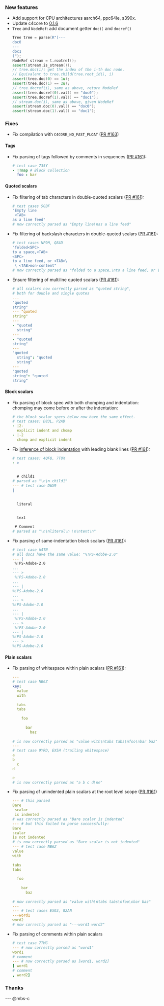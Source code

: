 
### New features
- Add support for CPU architectures aarch64, ppc64le, s390x.
- Update c4core to [0.1.6](https://github.com/biojppm/c4core/releases/tag/v0.1.6)
- `Tree` and `NodeRef`: add document getter `doc()` and `docref()`
  ```c++
  Tree tree = parse(R"(---
  doc0
  ---
  doc1
  )");
  NodeRef stream = t.rootref();
  assert(stream.is_stream());
  // tree.doc(i): get the index of the i-th doc node.
  // Equivalent to tree.child(tree.root_id(), i)
  assert(tree.doc(0) == 1u);
  assert(tree.doc(1) == 2u);
  // tree.docref(i), same as above, return NodeRef
  assert(tree.docref(0).val() == "doc0");
  assert(tree.docref(1).val() == "doc1");
  // stream.doc(i), same as above, given NodeRef
  assert(stream.doc(0).val() == "doc0");
  assert(stream.doc(1).val() == "doc1");
  ```

### Fixes

- Fix compilation with `C4CORE_NO_FAST_FLOAT` ([PR #163](https://github.com/biojppm/rapidyaml/pulls/163))

#### Tags

- Fix parsing of tags followed by comments in sequences ([PR #161](https://github.com/biojppm/rapidyaml/pull/161)):
  ```yaml
  # test case 735Y
  - !!map # Block collection
    foo : bar
  ```

#### Quoted scalars
- Fix filtering of tab characters in double-quoted scalars ([PR #161](https://github.com/biojppm/rapidyaml/pull/161)):
  ```yaml
  # test cases 5GBF
  "Empty line
   <TAB>
  as a line feed"
  # now correctly parsed as "Empty line\nas a line feed"
  ```
- Fix filtering of backslash characters in double-quoted scalars ([PR #161](https://github.com/biojppm/rapidyaml/pull/161)):
  ```yaml
  # test cases NP9H, Q8AD
  "folded<SPC>
  to a space,<TAB>
  <SPC>
  to a line feed, or <TAB>\
   \ <TAB>non-content"
  # now correctly parsed as "folded to a space,\nto a line feed, or \t \tnon-content"
  ```
- Ensure filtering of multiline quoted scalars ([PR #161](https://github.com/biojppm/rapidyaml/pull/161)):
  ```yaml
  # all scalars now correctly parsed as "quoted string",
  # both for double and single quotes
  ---
  "quoted
  string"
  --- "quoted
  string"
  ---
  - "quoted
    string"
  ---
  - "quoted
  string"
  ---
  "quoted
    string": "quoted
    string"
  ---
  "quoted
  string": "quoted
  string"
  ```


#### Block scalars
- Fix parsing of block spec with both chomping and indentation: chomping may come before or after the indentation:
  ```yaml
  # the block scalar specs below now have the same effect.
  # test cases: D83L, P2AD
  - |2-
    explicit indent and chomp
  - |-2
    chomp and explicit indent
  ```
- Fix [inference of block indentation](https://yaml.org/spec/1.2.2/#8111-block-indentation-indicator) with leading blank lines ([PR #161](https://github.com/biojppm/rapidyaml/pull/161)):
  ```yaml
  # test cases: 4QFQ, 7T8X
  - >
   
    
    # child1
  # parsed as "\n\n child1"
  --- # test case DWX9
  |
   
    
    literal
     
    
    text
  
   # Comment
  # parsed as "\n\nliteral\n \n\ntext\n"
  ```
- Fix parsing of same-indentation block scalars ([PR #161](https://github.com/biojppm/rapidyaml/pull/161)):
  ```yaml
  # test case W4TN
  # all docs have the same value: "%!PS-Adobe-2.0"
  --- |
   %!PS-Adobe-2.0
  ...
  --- >
   %!PS-Adobe-2.0
  ...
  --- |
  %!PS-Adobe-2.0
  ...
  --- >
  %!PS-Adobe-2.0
  ...
  --- |
   %!PS-Adobe-2.0
  --- >
   %!PS-Adobe-2.0
  --- |
  %!PS-Adobe-2.0
  --- >
  %!PS-Adobe-2.0
  ```

#### Plain scalars
- Fix parsing of whitespace within plain scalars ([PR #161](https://github.com/biojppm/rapidyaml/pull/161)):
  ```yaml
  ---
  # test case NB6Z
  key:
    value
    with
     	
    tabs
    tabs
     	
      foo
     	
        bar
          baz
     	
  # is now correctly parsed as "value with\ntabs tabs\nfoo\nbar baz"
  ---
  # test case 9YRD, EX5H (trailing whitespace)
  a
  b  
    c
  d
  
  e
  # is now correctly parsed as "a b c d\ne"
  ```
- Fix parsing of unindented plain scalars at the root level scope ([PR #161](https://github.com/biojppm/rapidyaml/pull/161))
  ```yaml
  --- # this parsed
  Bare
   scalar
   is indented
  # was correctly parsed as "Bare scalar is indented"
  --- # but this failed to parse successfully:
  Bare
  scalar
  is not indented
  # is now correctly parsed as "Bare scalar is not indented"
  --- # test case NB6Z
  value
  with
   	
  tabs
  tabs
   	
    foo
   	
      bar
        baz
    	
  # now correctly parsed as "value with\ntabs tabs\nfoo\nbar baz"
  ---
  --- # test cases EXG3, 82AN
  ---word1
  word2
  # now correctly parsed as "---word1 word2"
  ```
- Fix parsing of comments within plain scalars
  ```yaml
  # test case 7TMG
  --- # now correctly parsed as "word1"
  word1
  # comment
  --- # now correctly parsed as [word1, word2]
  [ word1
  # comment
  , word2]
  ```

### Thanks

--- @mbs-c
